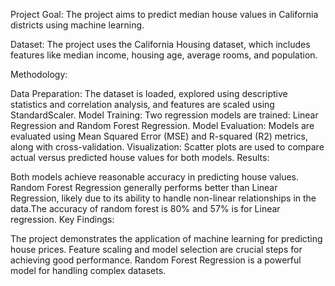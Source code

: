 Project Goal: The project aims to predict median house values in California districts using machine learning.

Dataset: The project uses the California Housing dataset, which includes features like median income, housing age, average rooms, and population.

Methodology:

Data Preparation: The dataset is loaded, explored using descriptive statistics and correlation analysis, and features are scaled using StandardScaler.
Model Training: Two regression models are trained: Linear Regression and Random Forest Regression.
Model Evaluation: Models are evaluated using Mean Squared Error (MSE) and R-squared (R2) metrics, along with cross-validation.
Visualization: Scatter plots are used to compare actual versus predicted house values for both models.
Results:

Both models achieve reasonable accuracy in predicting house values.
Random Forest Regression generally performs better than Linear Regression, likely due to its ability to handle non-linear relationships in the data.The accuracy of random forest is 80% and 57% is for Linear regression.
Key Findings:

The project demonstrates the application of machine learning for predicting house prices.
Feature scaling and model selection are crucial steps for achieving good performance.
Random Forest Regression is a powerful model for handling complex datasets.
